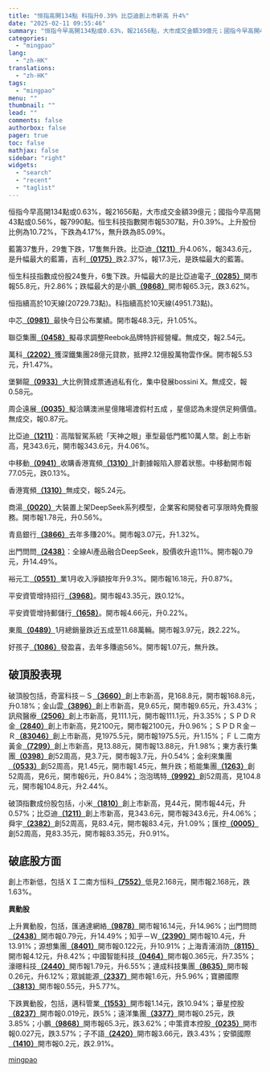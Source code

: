 ```yaml
---
title: "恒指高開134點 科指升0.39% 比亞迪創上市新高 升4%"
date: "2025-02-11 09:55:46"
summary: "恒指今早高開134點或0.63%，報21656點，大市成交金額39億元；國指今早高開43點或0.5..."
categories:
  - "mingpao"
lang:
  - "zh-HK"
translations:
  - "zh-HK"
tags:
  - "mingpao"
menu: ""
thumbnail: ""
lead: ""
comments: false
authorbox: false
pager: true
toc: false
mathjax: false
sidebar: "right"
widgets:
  - "search"
  - "recent"
  - "taglist"
---
```


恒指今早高開134點或0.63%，報21656點，大市成交金額39億元；國指今早高開43點或0.56%，報7990點。恒生科技指數開市報5307點，升0.39%。上升股份比例為10.72%，下跌為4.17%，無升跌為85.09%。


藍籌37隻升，29隻下跌，17隻無升跌。比亞迪[**（1211）**](stock1.php?code=1211)升4.06%，報343.6元，是升幅最大的藍籌，吉利[**（0175）**](stock1.php?code=0175)跌2.37%，報17.3元，是跌幅最大的藍籌。

恒生科技指數成份股24隻升，6隻下跌。升幅最大的是比亞迪電子[**（0285）**](stock1.php?code=0285)開市報55.8元，升2.86%；跌幅最大的是小鵬[**（9868）**](stock1.php?code=9868)開市報65.3元，跌3.62%。

恒指續高於10天線(20729.73點)。科指續高於10天線(4951.73點)。

中芯[**（0981）**](stock1.php?code=0981)最快今日公布業績。開市報48.3元，升1.05%。

聯亞集團[**（0458）**](stock1.php?code=0458)擬尋求調整Reebok品牌特許經營權。無成交，報2.54元。

萬科[**（2202）**](stock1.php?code=2202)獲深鐵集團28億元貸款，抵押2.12億股萬物雲作保。開市報5.53元，升1.47%。

堡獅龍[**（0933）**](stock1.php?code=0933)大比例贊成票通過私有化，集中發展bossini X。無成交，報0.58元。

周企遠展[**（0035）**](stock1.php?code=0035)擬洽購澳洲星億賭場渡假村五成 ，星億認為未提供足夠價值。無成交，報0.87元。

比亞迪[**（1211）**](stock1.php?code=1211)：高階智駕系統「天神之眼」車型最低門檻10萬人幣。創上市新高，見343.6元，開市報343.6元，升4.06%。

中移動[**（0941）**](stock1.php?code=0941)收購香港寬頻[**（1310）**](stock1.php?code=1310)計劃據報陷入膠着狀態。中移動開市報77.05元，跌0.13%。

香港寬頻[**（1310）**](stock1.php?code=1310)無成交，報5.24元。

商湯[**（0020）**](stock1.php?code=0020)大裝置上架DeepSeek系列模型，企業客和開發者可享限時免費服務。開市報1.78元，升0.56%。

青島銀行[**（3866）**](stock1.php?code=3866)去年多賺20%。開市報3.07元，升1.32%。

出門問問[**（2438）**](stock1.php?code=2438)：全線AI產品融合DeepSeek，股價收升逾11%。開市報0.79元，升14.49%。

裕元工[**（0551）**](stock1.php?code=0551)業1月收入淨額按年升9.3%。開市報16.18元，升0.87%。

平安資管增持招行[**（3968）**](stock1.php?code=3968)。開市報43.35元，跌0.12%。

平安資管增持郵儲行[**（1658）**](stock1.php?code=1658)。開市報4.66元，升0.22%。

東風[**（0489）**](stock1.php?code=0489)1月總銷量跌近五成至11.68萬輛。開市報3.97元，跌2.22%。

好孩子[**（1086）**](stock1.php?code=1086)發盈喜，去年多賺逾56%。開市報1.07元，無升跌。

**破頂股表現**
---------

破頂股包括，奇富科技－Ｓ[**（3660）**](stock1.php?code=3660)創上市新高，見168.8元，開市報168.8元，升0.18%；金山雲[**（3896）**](stock1.php?code=3896)創上市新高，見9.65元，開市報9.65元，升3.43%；訊飛醫療[**（2506）**](stock1.php?code=2506)創上市新高，見111.1元，開市報111.1元，升3.35%；ＳＰＤＲ金[**（2840）**](stock1.php?code=2840)創上市新高，見2100元，開市報2100元，升0.96%；ＳＰＤＲ金－Ｒ[**（83046）**](stock1.php?code=83046)創上市新高，見1975.5元，開市報1975.5元，升1.15%；ＦＬ二南方黃金[**（7299）**](stock1.php?code=7299)創上市新高，見13.88元，開市報13.88元，升1.98%；東方表行集團[**（0398）**](stock1.php?code=0398)創52周高，見3.7元，開市報3.7元，升0.54%；金利來集團[**（0533）**](stock1.php?code=0533)創52周高，見1.45元，開市報1.45元，無升跌；栢能集團[**（1263）**](stock1.php?code=1263)創52周高，見6元，開市報6元，升0.84%；泡泡瑪特[**（9992）**](stock1.php?code=9992)創52周高，見104.8元，開市報104.8元，升2.44%。

破頂指數成份股包括，小米[**（1810）**](stock1.php?code=1810)創上市新高，見44元，開市報44元，升0.57%；比亞迪[**（1211）**](stock1.php?code=1211)創上市新高，見343.6元，開市報343.6元，升4.06%；舜宇[**（2382）**](stock1.php?code=2382)創52周高，見83.4元，開市報83.4元，升1.09%；匯控[**（0005）**](stock1.php?code=0005)創52周高，見83.35元，開市報83.35元，升0.91%。

**破底股方面**
---------

創上市新低，包括ＸＩ二南方恒科[**（7552）**](stock1.php?code=7552)低見2.168元，開市報2.168元，跌1.63%。

**異動股**

上升異動股，包括，匯通達網絡[**（9878）**](stock1.php?code=9878)開市報16.14元，升14.96%；出門問問[**（2438）**](stock1.php?code=2438)開市報0.79元，升14.49%；知乎－Ｗ[**（2390）**](stock1.php?code=2390)開市報10.4元，升13.91%；源想集團[**（8401）**](stock1.php?code=8401)開市報0.122元，升10.91%；上海青浦消防[**（8115）**](stock1.php?code=8115)開市報4.12元，升8.42%；中國智能科技[**（0464）**](stock1.php?code=0464)開市報0.365元，升7.35%；濠暻科技[**（2440）**](stock1.php?code=2440)開市報1.79元，升6.55%；連成科技集團[**（8635）**](stock1.php?code=8635)開市報0.26元，升6.12%；眾誠能源[**（2337）**](stock1.php?code=2337)開市報1.6元，升5.96%；寶勝國際[**（3813）**](stock1.php?code=3813)開市報0.55元，升5.77%。

下跌異動股，包括，邁科管業[**（1553）**](stock1.php?code=1553)開市報1.14元，跌10.94%；華星控股[**（8237）**](stock1.php?code=8237)開市報0.019元，跌5%；遠洋集團[**（3377）**](stock1.php?code=3377)開市報0.25元，跌3.85%；小鵬[**（9868）**](stock1.php?code=9868)開市報65.3元，跌3.62%；中策資本控股[**（0235）**](stock1.php?code=0235)開市報0.027元，跌3.57%；子不語[**（2420）**](stock1.php?code=2420)開市報3.66元，跌3.43%；安領國際[**（1410）**](stock1.php?code=1410)開市報0.2元，跌2.91%。

[mingpao](https://finance.mingpao.com/fin/instantf/20250211/1739237596365/%e6%81%92%e6%8c%87%e9%ab%98%e9%96%8b134%e9%bb%9e-%e7%a7%91%e6%8c%87%e5%8d%870-39-%e6%af%94%e4%ba%9e%e8%bf%aa%e5%89%b5%e4%b8%8a%e5%b8%82%e6%96%b0%e9%ab%98-%e5%8d%874)
